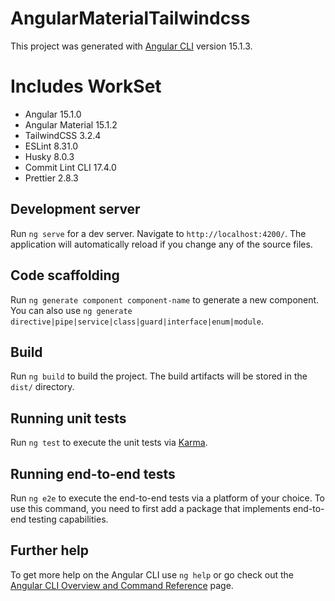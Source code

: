# AngularMaterialTailwindcss

This project was generated with [Angular CLI](https://github.com/angular/angular-cli) version 15.1.3.

# Includes WorkSet

- Angular 15.1.0
- Angular Material 15.1.2
- TailwindCSS 3.2.4
- ESLint 8.31.0
- Husky 8.0.3
- Commit Lint CLI 17.4.0
- Prettier 2.8.3

## Development server

Run `ng serve` for a dev server. Navigate to `http://localhost:4200/`. The application will automatically reload if you change any of the source files.

## Code scaffolding

Run `ng generate component component-name` to generate a new component. You can also use `ng generate directive|pipe|service|class|guard|interface|enum|module`.

## Build

Run `ng build` to build the project. The build artifacts will be stored in the `dist/` directory.

## Running unit tests

Run `ng test` to execute the unit tests via [Karma](https://karma-runner.github.io).

## Running end-to-end tests

Run `ng e2e` to execute the end-to-end tests via a platform of your choice. To use this command, you need to first add a package that implements end-to-end testing capabilities.

## Further help

To get more help on the Angular CLI use `ng help` or go check out the [Angular CLI Overview and Command Reference](https://angular.io/cli) page.
